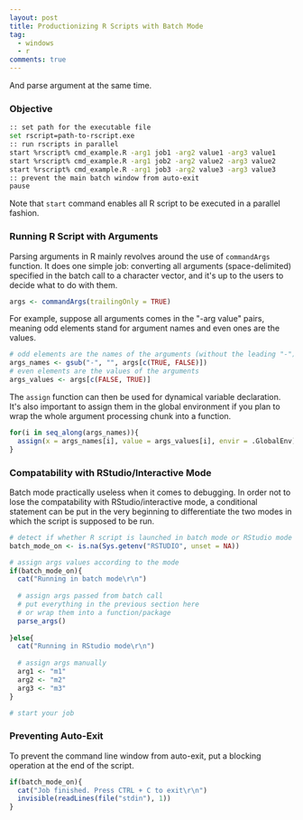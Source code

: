 ```yaml
---
layout: post
title: Productionizing R Scripts with Batch Mode
tag:
  - windows
  - r
comments: true
---
```


And parse argument at the same time.


### Objective
```bash
:: set path for the executable file
set rscript=path-to-rscript.exe
:: run rscripts in parallel
start %rscript% cmd_example.R -arg1 job1 -arg2 value1 -arg3 value1
start %rscript% cmd_example.R -arg1 job2 -arg2 value2 -arg3 value2
start %rscript% cmd_example.R -arg1 job3 -arg2 value3 -arg3 value3
:: prevent the main batch window from auto-exit
pause
```
Note that `start` command enables all R script to be executed in a parallel fashion.

### Running R Script with Arguments
Parsing arguments in R mainly revolves around the use of `commandArgs` function. It does one simple job: converting all arguments (space-delimited) specified in the batch call to a character vector, and it's up to the users to decide what to do with them.
```r
args <- commandArgs(trailingOnly = TRUE)
```

For example, suppose all arguments comes in the "-arg value" pairs, meaning odd elements stand for argument names and even ones are the values.
```r
# odd elements are the names of the arguments (without the leading "-")
args_names <- gsub("-", "", args[c(TRUE, FALSE)])
# even elements are the values of the arguments
args_values <- args[c(FALSE, TRUE)]
```

The `assign` function can then be used for dynamical variable declaration. It's also important to assign them in the global environment if you plan to wrap the whole argument processing chunk into a function.
```r
for(i in seq_along(args_names)){
  assign(x = args_names[i], value = args_values[i], envir = .GlobalEnv)
}
```
  
### Compatability with RStudio/Interactive Mode
Batch mode practically useless when it comes to debugging. In order not to lose the compatability with RStudio/interactive mode, a conditional statement can be put in the very beginning to differentiate the two modes in which the script is supposed to be run.
```r
# detect if whether R script is launched in batch mode or RStudio mode
batch_mode_on <- is.na(Sys.getenv("RSTUDIO", unset = NA))

# assign args values according to the mode
if(batch_mode_on){
  cat("Running in batch mode\r\n")
  
  # assign args passed from batch call
  # put everything in the previous section here
  # or wrap them into a function/package
  parse_args()  
  
}else{
  cat("Running in RStudio mode\r\n")
  
  # assign args manually
  arg1 <- "m1"
  arg2 <- "m2"
  arg3 <- "m3"
}

# start your job
```

### Preventing Auto-Exit
To prevent the command line window from auto-exit, put a blocking operation at the end of the script.
```r
if(batch_mode_on){
  cat("Job finished. Press CTRL + C to exit\r\n")
  invisible(readLines(file("stdin"), 1))
}
```

